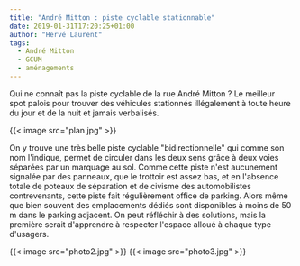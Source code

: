 ```yaml
---
title: "André Mitton : piste cyclable stationnable"
date: 2019-01-31T17:20:25+01:00
author: "Hervé Laurent"
tags:
  - André Mitton
  - GCUM
  - aménagements
---
```

Qui ne connaît pas la piste cyclable de la rue André Mitton ?
Le meilleur spot palois pour trouver des véhicules stationnés illégalement à toute heure du jour et de la nuit et jamais verbalisés.

{{< image src="plan.jpg" >}}

On y trouve une très belle piste cyclable "bidirectionnelle" qui comme son nom l'indique, permet de circuler dans les deux sens grâce à deux voies séparées par un marquage au sol.
Comme cette piste n'est aucunement signalée par des panneaux, que le trottoir est assez bas, et en l'absence totale de poteaux de séparation et de civisme des automobilistes contrevenants, cette piste fait régulièrement office de parking. Alors même que bien souvent des emplacements dédiés sont disponibles à moins de 50 m dans le parking adjacent.
On peut réfléchir à des solutions, mais la première serait d'apprendre à respecter l'espace alloué à chaque type d'usagers.

{{< image src="photo2.jpg" >}}
{{< image src="photo3.jpg" >}}
